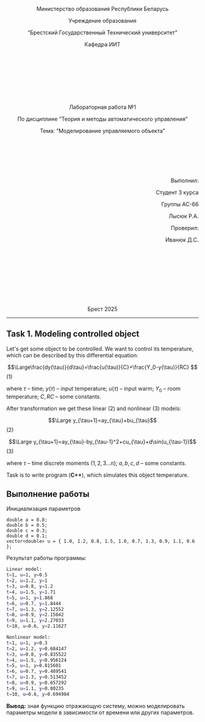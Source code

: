 <p align="center"> Министерство образования Республики Беларусь</p>
<p align="center">Учреждение образования</p>
<p align="center">“Брестский Государственный Технический университет”</p>
<p align="center">Кафедра ИИТ</p>
<br><br><br><br><br><br><br>
<p align="center">Лабораторная работа №1</p>
<p align="center">По дисциплине “Теория и методы автоматического управления”</p>
<p align="center">Тема: “Моделирование управляемого объекта”</p>
<br><br><br><br><br>
<p align="right">Выполнил:</p>
<p align="right">Студент 3 курса</p>
<p align="right">Группы АС-66</p>
<p align="right">Лысюк Р.А.</p>
<p align="right">Проверил:</p>
<p align="right">Иванюк Д.С.</p>
<br><br><br><br><br><br><br><br>
<p align="center">Брест 2025</p>

---
## Task 1. Modeling controlled object
Let's get some object to be controlled. We want to control its temperature, which can be described by this differential equation:

$$\Large\frac{dy(\tau)}{d\tau}=\frac{u(\tau)}{C}+\frac{Y_0-y(\tau)}{RC} $$ (1)

where $\tau$ – time; $y(\tau)$ – input temperature; $u(\tau)$ – input warm; $Y_0$ – room temperature; $C,RC$ – some constants.

After transformation we get these linear (2) and nonlinear (3) models:

$$\Large y_{\tau+1}=ay_{\tau}+bu_{\tau}$$ (2)

$$\Large y_{\tau+1}=ay_{\tau}-by_{\tau-1}^2+cu_{\tau}+d\sin(u_{\tau-1})$$ (3)

where $\tau$ – time discrete moments ($1,2,3{\dots}n$); $a,b,c,d$ – some constants.

Task is to write program (**С++**), which simulates this object temperature.

## Выполнение работы
Инициализация параметров  
```
double a = 0.8;  
double b = 0.5;  
double c = 0.3;  
double d = 0.1;  
vector<double> u = { 1.0, 1.2, 0.8, 1.5, 1.0, 0.7, 1.3, 0.9, 1.1, 0.6 };
```
Результат работы программы:
```bash
Linear model:
t=1, u=1, y=0.5
t=2, u=1.2, y=1
t=3, u=0.8, y=1.2
t=4, u=1.5, y=1.71
t=5, u=1, y=1.868
t=6, u=0.7, y=1.8444
t=7, u=1.3, y=2.12552
t=8, u=0.9, y=2.15042
t=9, u=1.1, y=2.27033
t=10, u=0.6, y=2.11627

Nonlinear model:
t=1, u=1, y=0.3
t=2, u=1.2, y=0.684147
t=3, u=0.8, y=0.835522
t=4, u=1.5, y=0.956124
t=5, u=1, y=0.815601
t=6, u=0.7, y=0.489541
t=7, u=1.3, y=0.513452
t=8, u=0.9, y=0.657292
t=9, u=1.1, y=0.80235
t=10, u=0.6, y=0.694984


```
**Вывод:** зная функцию  отражающую систему, можно моделировать параметры модели в зависимости от времени или других параметров.
